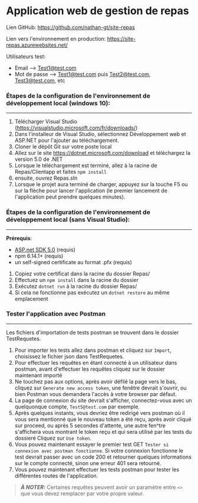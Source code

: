 # Application web de gestion de repas

Lien GitHub: https://github.com/nathan-gt/site-repas

Lien vers l'environnement en production: https://site-repas.azurewebsites.net/

Utilisateurs test: 
- Email --> Test1@test.com
- Mot de passe  --> Test1@test.com
puis Test2@test.com, Test3@test.com, etc

### Étapes de la configuration de l'environnement de développement local (windows 10):
------------------------------------------------------
1. Télécharger Visual Studio (https://visualstudio.microsoft.com/fr/downloads/)
2. Dans l'installeur de Visual Studio, sélectionnez Développement web et ASP.NET pour l'ajouter au téléchargement.
3. Cloner le dépôt Git sur votre poste local
4. Allez sur le site https://dotnet.microsoft.com/download et téléchargez la version 5.0 de .NET
5. Lorsque le téléchargement est terminé, allez à la racine de Repas/Clientapp et faites `npm install`
5. ensuite, ouvrez Repas.sln
6. Lorsque le projet aura terminé de charger, appuyez sur la touche F5 ou sur la flèche pour lancer l'application (le premier lancement de l'application peut prendre quelques minutes).

### Étapes de la configuration de l'environnement de développement local (sans Visual Studio):
------------------------------------------------------
**Prérequis**: 
- [ASP.net SDK 5.0](https://dotnet.microsoft.com/en-us/download/dotnet/5.0) (requis)
- npm 6.14.1+ (requis)
- un self-signed certificate au format .pfx (requis)
1. Copiez votre certificat dans la racine du dossier Repas/
2. Effectuez un `npm install` dans la racine du dossier 
3. Exécutez `dotnet run` à  la racine du dossier Repas/
4. Si cela ne fonctionne pas exécutez un `dotnet restore` au même emplacement
 
### Tester l'application avec Postman
------------------------------------------------------
Les fichiers d'importation de tests postman se trouvent dans le dossier TestRequetes.
1. Pour importer les tests allez dans postman et cliquez sur `Import`, choisissez le fichier json dans TestRequetes.
2. Pour effectuer les requêtes en étant connecté à un utilisateur dans postman, avant d'effectuer les requêtes cliquez sur le dossier maintenant importé
3. Ne touchez pas aux options, après avoir défilé la page vers le bas, cliquez sur `Generate new access token`, une fenêtre devrait s'ouvrir, ou bien Postman vous demandera l'accès à votre browser par défaut.
4. La page de connexion du site devrait s'afficher, connectez-vous avec un quelquonque compte, `Test5@test.com` par exemple.
5. Après quelques instants, vous devriez être redirigé vers postman où il vous sera mentionné que le nouveau token a été reçu, après avoir cliqué sur proceed, ou après 5 secondes d'attente, une autre fen^tre s'affichera vous montrant le token reçu et qui sera utilisé par les tests du dossieré Cliquez sur `Use token`.
6. Vous pouvez maintenant essayer le premier test GET `Tester si connexion avec postman fonctionne`. Si votre connexion fonctionne le test devrait passer avec un code 200 et retourner quelques informations sur le compte connecté, sinon une erreur 401 sera retourné.
7. Vous pouvez maintenant effectuer les tests postman pour tester les différentes routes de l'application.
> **_À NOTER:_** Certaines requêtes peuvent avoir un paramètre entre `<>` que vous devez remplacer par votre propre valeur.
